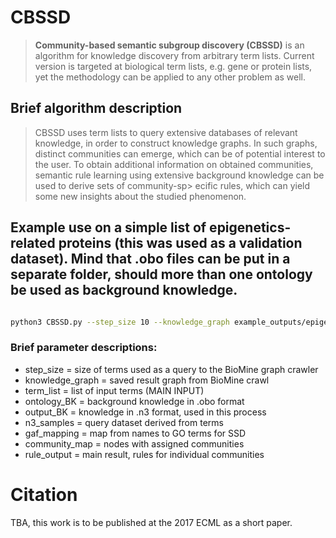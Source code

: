 # CBSSD
> **Community-based semantic subgroup discovery (CBSSD)** is an algorithm for knowledge discovery from
> arbitrary term lists. Current version is targeted at biological term lists, e.g. gene or protein lists, yet
> the methodology can be applied to any other problem as well.

## Brief algorithm description

> CBSSD uses term lists to query extensive databases of relevant knowledge, in order to construct knowledge graphs.
> In such graphs, distinct communities can emerge, which can be of potential interest to the user. To obtain additional information
> on obtained communities, semantic rule learning using extensive background knowledge can be used to derive sets of community-sp> ecific rules, which can yield some new insights about the studied phenomenon.


## Example use on a simple list of epigenetics-related proteins (this was used as a validation dataset). Mind that .obo files can be put in a separate folder, should more than one ontology be used as background knowledge.


```bash

python3 CBSSD.py --step_size 10 --knowledge_graph example_outputs/epigenetics.gpickle --term_list example_inputs/epigenetics.list --ontology_BK example_inputs --output_BK example_outputs/epiBK.n3 --n3_samples example_outputs/epiSam.n3 --gaf_mapping example_inputs/goa_human.gaf --community_map example_outputs/EpiCom.txt --rule_output example_outputs/Epirules.txt 

```

### Brief parameter descriptions:


* step_size = size of terms used as a query to the BioMine graph crawler
* knowledge_graph = saved result graph from BioMine crawl
* term_list = list of input terms (MAIN INPUT)
* ontology_BK = background knowledge in .obo format
* output_BK = knowledge in .n3 format, used in this process
* n3_samples = query dataset derived from terms
* gaf_mapping = map from names to GO terms for SSD
* community_map = nodes with assigned communities
* rule_output = main result, rules for individual communities


# Citation

TBA, this work is to be published at the 2017 ECML as a short paper.